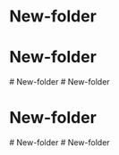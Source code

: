 # New-folder
# New-folder
#   N e w - f o l d e r  
 # New-folder
# New-folder
#   N e w - f o l d e r  
 # New-folder
